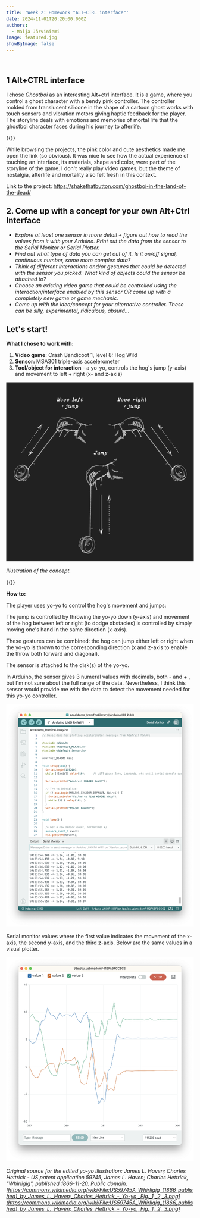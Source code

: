 ```yaml
---
title: 'Week 2: Homework "ALT+CTRL interface"'
date: 2024-11-01T20:20:00.000Z
authors:
  - Maija Järviniemi
image: featured.jpg
showBgImage: false
---
```

![]()

## 1 Alt+CTRL interface

I chose *Ghostboi* as an interesting Alt+ctrl interface. It is a game, where you control a ghost character with a bendy pink controller. The controller molded from translucent silicone in the shape of a cartoon ghost works with touch sensors and vibration motors giving haptic feedback for the player. The storyline deals with emotions and memories of mortal life that the ghostboi character faces during his journey to afterlife.

{{<youtube kD_QNWwgXTA>}}

While browsing the projects, the pink color and cute aesthetics made me open the link (so obvious). It was nice to see how the actual experience of touching an interface, its materials, shape and color, were part of the storyline of the game. I don't really play video games, but the theme of nostalgia, afterlife and mortality also felt fresh in this context. 

Link to the project: <https://shakethatbutton.com/ghostboi-in-the-land-of-the-dead/>

## 2. Come up with a concept for your own Alt+Ctrl Interface

* *Explore at least one sensor in more detail + figure out how to read the values from it with your Arduino. Print out the data from the sensor to the Serial Monitor or Serial Plotter.*
* *Find out what type of data you can get out of it. Is it on/off signal, continuous number, some more complex data?*
* *Think of different interactions and/or gestures that could be detected with the sensor you picked. What kind of objects could the sensor be attached to?*
* *Choose an existing video game that could be controlled using the interaction/interface enabled by this sensor OR come up with a completely new game or game mechanic.*
* *Come up with the idea/concept for your alternative controller. These can be silly, experimental, ridiculous, absurd…*

## Let's start!

**What I chose to work with:**

1. **Video game**: Crash Bandicoot 1, level 8: Hog Wild
2. **Sensor:** MSA301 triple-axis accelerometer
3. **Tool/object for interaction** - a yo-yo, controls the hog's jump (y-axis) and movement to left + right (x- and z-axis)

![](yoyo-interaction.jpg)

*Illustration of the concept.*

{{<youtube X2yDxSFadHM>}}

**How to:**

The player uses yo-yo to control the hog's movement and jumps:

The jump is controlled by throwing the yo-yo down (y-axis) and movement of the hog between left or right (to dodge obstacles) is controlled by simply moving one's hand in the same direction (x-axis).

These gestures can be combined: the hog can jump either left or right when the yo-yo is thrown to the corresponding direction (x and z-axis to enable the throw both forward and diagonal).

The sensor is attached to the disk(s) of the yo-yo.

In Arduino, the sensor gives 3 numeral values with decimals, both - and + , but I'm not sure about the full range of the data. Nevertheless, I think this sensor would provide me with the data to detect the movement needed for this yo-yo controller.

![](accelerometer_monitor.png)

Serial monitor values where the first value indicates the movement of the x-axis, the second y-axis, and the third z-axis. Below are the same values in a visual plotter.

![](accelerometer_plotter.png)

*Original source for the edited yo-yo illustration: James L. Haven; Charles Hettrick - US patent application 59745, James L. Haven; Charles Hettrick, "Whirligig", published 1866-11-20. Public domain. [https://commons.wikimedia.org/wiki/File:US59745A_Whirligig_(1866_published)_by_James_L._Haven;_Charles_Hettrick_-_Yo-yo,_Fig._1,_2,_3.png](https://commons.wikimedia.org/wiki/File:US59745A_Whirligig_(1866_published)_by_James_L._Haven;_Charles_Hettrick_-_Yo-yo,_Fig._1,_2,_3.png)*
